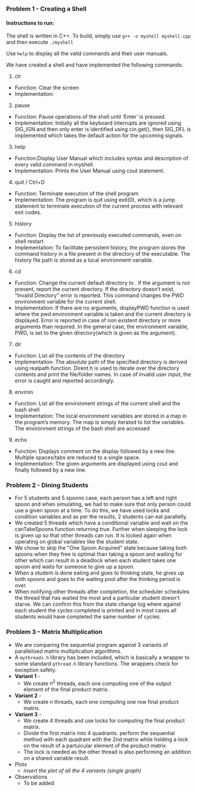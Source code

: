 
### Problem 1 - Creating a Shell

#### Instructions to run:

The shell is written in C++. To build, simply use
`g++ -o myshell myshell.cpp`
and then execute
`./myshell`

Use `help` to display all the valid commands and their user manuals.

We have created a shell and have implemented the following commands:

1. clr
* Function: Clear the screen
* Implementation: 

2. pause
* Function: Pause operations of the shell until ‘Enter’ is pressed.
* Implementation: Initially all the keyboard interrupts are ignored using SIG_IGN and then only enter is identified using cin.get(), then SIG_DFL is implemented which takes the default action for the upcoming signals.

3. help
* Function:Display User Manual which includes syntax and description of every valid command in myshell.
* Implementation: Prints the User Manual using cout statement.

4. quit / Ctrl+D
* Function: Terminate execution of the shell program
* Implementation: The program is quit using exit(0), which is a  jump statement to terminate execution of the current process with relevant exit codes.

5. history
* Function: Display the list of previously executed commands, even on shell restart
* Implementation: To facilitate persistent history, the program stores the command history in a file present in the directory of the executable. The history file path is stored as a local environment variable. 

6. cd <directory>
* Function: Change the current default directory to <directory>. If the <directory> argument is
not present, report the current directory. If the directory doesn’t exist, “Invalid Directory” error is reported. This command changes the PWD environment variable for the current shell. 
* Implementation: If there are no arguments, displayPWD function is used where the pwd environment variable is taken and the current directory is displayed. Error is reported in case of non existent directory or more arguments than required. In the general case, the environment variable, PWD, is set to the given directory(which is given as the argument).

7. dir <directory>
* Function: List all the contents of the directory <directory>
* Implementation: The absolute path of the specified directory is derived using realpath function.
Dirent.h is used to iterate over the directory contents and print the file/folder names. In case of invalid user input, the error is caught and reported accordingly.

8. environ
* Function: List all the environment strings of the current shell and the bash shell
* Implementation: The local environment variables are stored in a map in the program’s memory. The map is simply iterated to list the variables. 
The environment strings of the bash shell are accessed 

9. echo <comment>
* Function: Displays comment on the display followed by a new line. Multiple spaces/tabs
are reduced to a single space.
* Implementation: The given arguments are displayed using cout and finally followed by a new line.

### Problem 2 - Dining Students
- For 5 students and 5 spoons case, each person has a left and right spoon and when simulating, we had to make sure that only person could use a given spoon at a time. To do this, we have used locks and condition variables and as per the results, 2 students can eat parallelly.
- We created 5 threads which have a conditional variable and wait on the canTakeSpoons function returning true. Further when sleeping the lock is given up so that other threads can run. It is locked again when operating on global variables like the student state.
- We chose to skip the "One Spoon Acquired" state because taking both spoons when they free is optimal than taking a spoon and waiting for other which can result in a deadlock when each student takes one spoon and waits for someone to give up a spoon.
- When a student is done eating and goes to thinking state, he gives up both spoons and goes to the waiting pool after the thinking period is over.
- When notifying other threads after completion, the scheduler schedules the thread that has waited the most and a particular student doesn't starve. We can confirm this from the state change log where against each student the cycles completed is printed and in most cases all students would have completed the same number of cycles.

### Problem 3 – Matrix Multiplication
- We are comparing the sequential program against 3 variants of parallelised matrix multiplication algorithms.
- A `mythreads.h` library has been included, which is basically a wrapper to some standard `pthread.h` library functions. The wrappers check for exception safety.
- **Variant 1** -
	- We create $n^2$ threads, each one computing one of the output element of the final product matrix.
- **Variant 2** -
	- We create $n$ threads, each one computing one row final product matrix.
- **Variant 3** -
	- We create 4 threads and use locks for computing the final product matrix.
	- Divide the first matrix into 4 quadrants. perform the sequential method with each quadrant with the 2nd matrix while holding a lock on the result of a partuicular element of the product matrix. 
	- The lock is needed as the other thread is also performing an addition on a shared variable result.
- Plots
	- *insert the plot of all the 4 variants (single graph)*
- Observations
	- To be added
